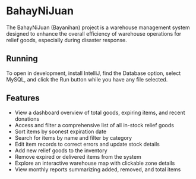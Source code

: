 # BahayNiJuan

The BahayNiJuan (Bayanihan) project is a warehouse management system designed to enhance the overall efficiency of warehouse operations for relief goods, especially during disaster response.

## Running

To open in development, install IntelliJ, find the Database option, select MySQL, and click the Run button while you have any file selected.

## Features
- View a dashboard overview of total goods, expiring items, and recent donations
- Access and filter a comprehensive list of all in-stock relief goods
- Sort items by soonest expiration date
- Search for items by name and filter by category
- Edit item records to correct errors and update stock details
- Add new relief goods to the inventory
- Remove expired or delivered items from the system
- Explore an interactive warehouse map with clickable zone details
- View monthly reports summarizing added, removed, and total items

